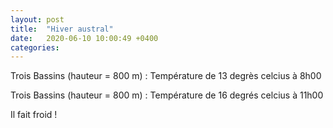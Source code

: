 ```yaml
---
layout: post
title:  "Hiver austral"
date:   2020-06-10 10:00:49 +0400
categories: 
---
```



Trois Bassins (hauteur = 800 m) : Température de 13 degrès celcius à 8h00

Trois Bassins (hauteur = 800 m) : Température de 16 degrés celcius à 11h00

Il fait froid !
